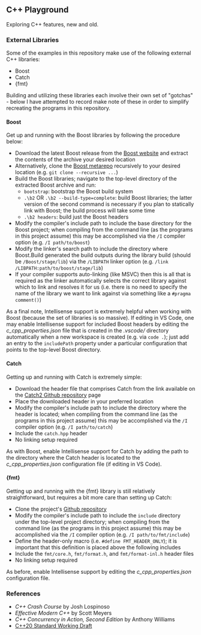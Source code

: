 ## C++ Playground

Exploring C++ features, new and old.

### External Libraries

Some of the examples in this repository make use of the following external C++ libraries:
- Boost
- Catch
- {fmt}

Building and utilizing these libraries each involve their own set of "gotchas" - below I have attempted to record make note of these in order to simplify recreating the programs in this repository.

#### Boost

Get up and running with the Boost libraries by following the procedure below:

- Download the latest Boost release from the [Boost website](https://www.boost.org/) and extract the contents of the archive your desired location
- Alternatively, clone the [Boost metarepo](https://github.com/boostorg/boost) recursively to your desired location (e.g. `git clone --recursive ...`)
- Build the Boost libraries; navigate to the top-level directory of the extracted Boost archive and run:
    - `bootstrap`: bootstrap the Boost build system
    - `.\b2` OR `.\b2 --build-type=complete`: build Boost libraries; the latter version of the second command is necessary if you plan to statically link with Boost; the build process will take some time
    - `.\b2 headers`: build just the Boost headers
- Modify the compiler's include path to include the base directory for the Boost project; when compiling from the command line (as the programs in this project assume) this may be accomplished via the `/I` compiler option (e.g. `/I path/to/boost`)
- Modify the linker's search path to include the directory where Boost.Build generated the build outputs during the library build (should be `/Boost/stage/lib`) via the `/LIBPATH` linker option (e.g. `/link /LIBPATH:path/to/boost/stage/lib`)
- If your compiler supports auto-linking (like MSVC) then this is all that is required as the linker automatically selects the correct library against which to link and resolves it for us (i.e. there is no need to specify the name of the library we want to link against via something like a `#pragma comment()`)

As a final note, Intellisense support is extremely helpful when working with Boost (because the set of libraries is so massive). If editing in VS Code, one may enable Intellisense support for included Boost headers by editing the _c\_cpp\_properties.json_ file that is created in the _.vscode/_ directory automatically when a new workspace is created (e.g. via `code .`); just add an entry to the `includePath` property under a particular configuration that points to the top-level Boost directory.

#### Catch

Getting up and running with Catch is extremely simple:

- Download the header file that comprises Catch from the link available on the [Catch2 Github repository](https://github.com/catchorg/Catch2) page
- Place the downloaded header in your preferred location
- Modify the compiler's include path to include the directory where the header is located; when compiling from the command line (as the programs in this project assume) this may be accomplished via the `/I` compiler option (e.g. `/I path/to/catch`)
- Include the `catch.hpp` header
- No linking setup required 

As with Boost, enable Intellisense support for Catch by adding the path to the directory where the Catch header is located to the _c\_cpp\_properties.json_ configuration file (if editing in VS Code).

#### {fmt}

Getting up and running with the {fmt} library is still relatively straightforward, but requires a bit more care than setting up Catch:

- Clone the project's [Github repository](https://github.com/fmtlib/fmt)
- Modify the compiler's include path to include the `include` directory under the top-level project directory; when compiling from the command line (as the programs in this project assume) this may be accomplished via the `/I` compiler option (e.g. `/I path/to/fmt/include`)
- Define the header-only macro (i.e. `#define FMT_HEADER_ONLY`); it is important that this definition is placed above the following includes
- Include the `fmt/core.h`, `fmt/format.h`, and `fmt/format-inl.h` header files
- No linking setup required

As before, enable Intellisense support by editing the _c\_cpp\_properties.json_ configuration file.

### References 

- _C++ Crash Course_ by Josh Lospinoso
- _Effective Modern C++_ by Scott Meyers
- _C++ Concurrency in Action, Second Edition_ by Anthony Williams
- [C++20 Standard Working Draft](LocalResources/CppStd.pdf)
